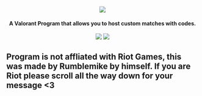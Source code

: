 <h1 align="center">
  <img src="https://cdn.discordapp.com/attachments/748560845230964869/823724315555790848/logowithdisclaimer.png">
  <br>
</h1>

<h4 align="center">A Valorant Program that allows you to host custom matches with codes.</h4>

<p align="center">
  </a>
  <a href="https://twitter.com/rumblemikee"><img src="https://img.shields.io/badge/Twitter-@RumbleMikee-1da1f2.svg?logo=twitter?style=for-the-badge&logo=appveyor"></a>
  <a href="https://twitter.com/Valorleaks"><img src="https://img.shields.io/badge/Twitter-@ValorLeaks-1da1f2.svg?logo=twitter?style=for-the-badge&logo=appveyor"></a>
  
</p>

## Program is not affliated with Riot Games, this was made by Rumblemike by himself. If you are Riot please scroll all the way down for your message <3
